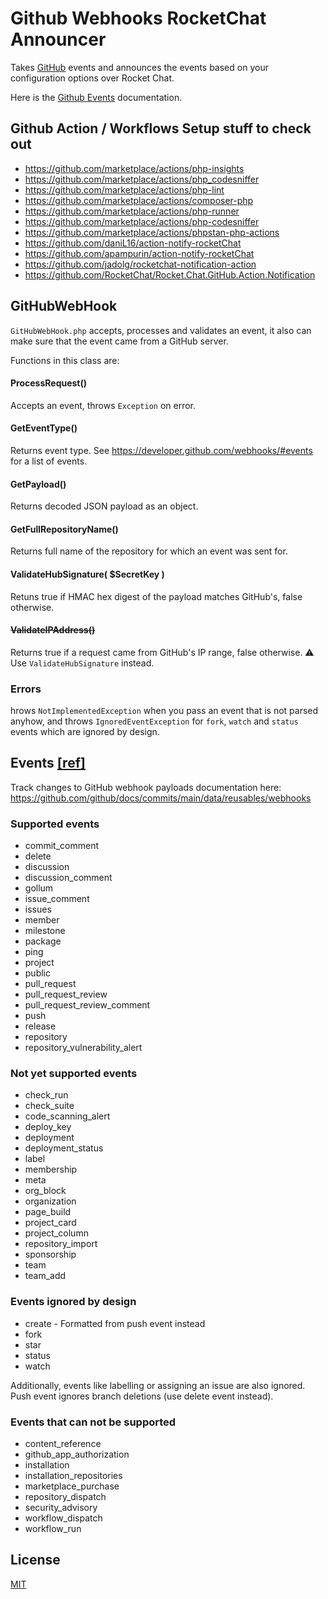 # Github Webhooks RocketChat Announcer

Takes [GitHub](https://github.com/) events and announces the events based on your configuration options over Rocket Chat.

Here is the [Github Events](https://docs.github.com/en/developers/webhooks-and-events/webhooks/webhook-events-and-payloads) documentation.


## Github Action / Workflows Setup stuff to check out

* https://github.com/marketplace/actions/php-insights
* https://github.com/marketplace/actions/php_codesniffer
* https://github.com/marketplace/actions/php-lint
* https://github.com/marketplace/actions/composer-php
* https://github.com/marketplace/actions/php-runner
* https://github.com/marketplace/actions/php-codesniffer
* https://github.com/marketplace/actions/phpstan-php-actions
* https://github.com/daniL16/action-notify-rocketChat
* https://github.com/apampurin/action-notify-rocketChat
* https://github.com/jadolg/rocketchat-notification-action
* https://github.com/RocketChat/Rocket.Chat.GitHub.Action.Notification


## GitHubWebHook
`GitHubWebHook.php` accepts, processes and validates an event,
it also can make sure that the event came from a GitHub server.

Functions in this class are:

#### ProcessRequest()
Accepts an event, throws `Exception` on error.

#### GetEventType()
Returns event type.
See https://developer.github.com/webhooks/#events for a list of events.

#### GetPayload()
Returns decoded JSON payload as an object.

#### GetFullRepositoryName()
Returns full name of the repository for which an event was sent for.

#### ValidateHubSignature( $SecretKey )
Retuns true if HMAC hex digest of the payload matches GitHub's, false otherwise.

#### ~~ValidateIPAddress()~~
Returns true if a request came from GitHub's IP range, false otherwise.
⚠ Use `ValidateHubSignature` instead.

### Errors

hrows `NotImplementedException` when you pass an event that
is not parsed anyhow, and throws `IgnoredEventException` for
`fork`, `watch` and `status` events which are ignored by design.

## Events [\[ref\]](https://docs.github.com/en/free-pro-team@latest/developers/webhooks-and-events/webhook-events-and-payloads)

Track changes to GitHub webhook payloads documentation here: https://github.com/github/docs/commits/main/data/reusables/webhooks

### Supported events

- commit_comment
- delete
- discussion
- discussion_comment
- gollum
- issue_comment
- issues
- member
- milestone
- package
- ping
- project
- public
- pull_request
- pull_request_review
- pull_request_review_comment
- push
- release
- repository
- repository_vulnerability_alert

### Not yet supported events

- check_run
- check_suite
- code_scanning_alert
- deploy_key
- deployment
- deployment_status
- label
- membership
- meta
- org_block
- organization
- page_build
- project_card
- project_column
- repository_import
- sponsorship
- team
- team_add

### Events ignored by design

- create - Formatted from push event instead
- fork
- star
- status
- watch

Additionally, events like labelling or assigning an issue are also ignored.
Push event ignores branch deletions (use delete event instead).

### Events that can not be supported

- content_reference
- github_app_authorization
- installation
- installation_repositories
- marketplace_purchase
- repository_dispatch
- security_advisory
- workflow_dispatch
- workflow_run

## License
[MIT](LICENSE)
